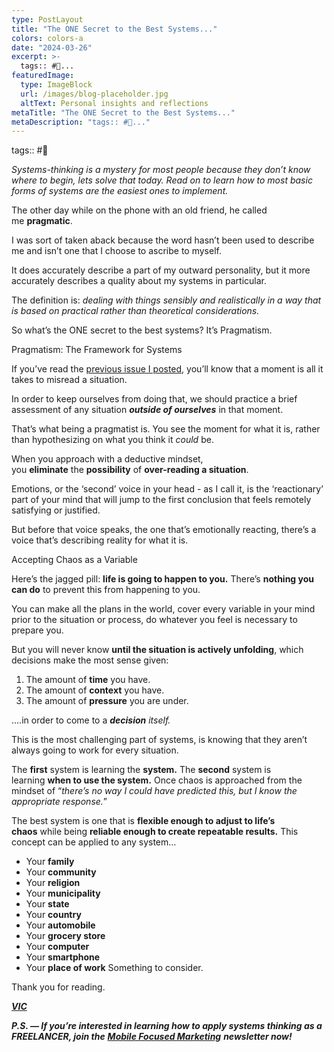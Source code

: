 ```yaml
---
type: PostLayout
title: "The ONE Secret to the Best Systems..."
colors: colors-a
date: "2024-03-26"
excerpt: >-
  tags:: #🤝...
featuredImage:
  type: ImageBlock
  url: /images/blog-placeholder.jpg
  altText: Personal insights and reflections
metaTitle: "The ONE Secret to the Best Systems..."
metaDescription: "tags:: #🤝..."
---
```

tags:: #🤝

_Systems-thinking is a mystery for most people because they don’t know where to begin, lets solve that today. Read on to learn how to most basic forms of systems are the easiest ones to implement._

The other day while on the phone with an old friend, he called me **pragmatic**.

I was sort of taken aback because the word hasn’t been used to describe me and isn’t one that I choose to ascribe to myself.

It does accurately describe a part of my outward personality, but it more accurately describes a quality about my systems in particular.

The definition is: _dealing with things sensibly and realistically in a way that is based on practical rather than theoretical considerations._

So what’s the ONE secret to the best systems? It’s Pragmatism.

Pragmatism: The Framework for Systems

If you’ve read the [previous issue I posted](https://www.getrevue.co/profile/subtlebodhi/issues/systems-thinking-a-skillful-approach-to-disassociation-844092?utm_campaign=Methods%20%F0%9F%A4%9D%20Madness&utm_medium=email&utm_source=Revue%20newsletter), you’ll know that a moment is all it takes to misread a situation.

In order to keep ourselves from doing that, we should practice a brief assessment of any situation **_outside of ourselves_** in that moment.

That’s what being a pragmatist is. You see the moment for what it is, rather than hypothesizing on what you think it _could_ be.

When you approach with a deductive mindset, you **eliminate** the **possibility** of **over-reading a situation**.

Emotions, or the ‘second’ voice in your head - as I call it, is the ‘reactionary’ part of your mind that will jump to the first conclusion that feels remotely satisfying or justified.

But before that voice speaks, the one that’s emotionally reacting, there’s a voice that’s describing reality for what it is.

Accepting Chaos as a Variable

Here’s the jagged pill: **life is going to happen to you.**
There’s **nothing you can do** to prevent this from happening to you.

You can make all the plans in the world, cover every variable in your mind prior to the situation or process, do whatever you feel is necessary to prepare you.

But you will never know **until the situation is actively unfolding**, which decisions make the most sense given:

1.  The amount of **time** you have.
2.  The amount of **context** you have.
3.  The amount of **pressure** you are under.

….in order to come to a **_decision_** _itself._

This is the most challenging part of systems, is knowing that they aren’t always going to work for every situation.

The **first** system is learning the **system.**
The **second** system is learning **when to use the system.**
Once chaos is approached from the mindset of “_there’s no way I could have predicted this, but I know the appropriate response._”

The best system is one that is **flexible enough to adjust to life’s chaos** while being **reliable enough to create repeatable results.**
This concept can be applied to any system…

-   Your **family**
-   Your **community**
-   Your **religion**
-   Your **municipality**
-   Your **state**
-   Your **country**
-   Your **automobile**
-   Your **grocery store**
-   Your **computer**
-   Your **smartphone**
-   Your **place of work**
Something to consider.

Thank you for reading.

[**_VIC_**](https://valentine.media/meet?utm_campaign=Methods%20%F0%9F%A4%9D%20Madness&utm_medium=email&utm_source=Revue%20newsletter)

**_P.S. — If you’re interested in learning how to apply systems thinking as a FREELANCER, join the_** [**_Mobile Focused Marketing_**](https://www.getrevue.co/profile/valentinemedia?utm_campaign=Methods%20%F0%9F%A4%9D%20Madness&utm_medium=email&utm_source=Revue%20newsletter) **_newsletter now!_**